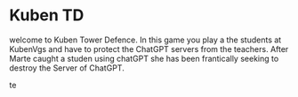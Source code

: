 <H1>Kuben TD</h1>
<p1>welcome to Kuben Tower Defence. In this game you play a the students at KubenVgs and have to protect the ChatGPT servers from the teachers. After Marte caught a studen using chatGPT she has been frantically seeking to destroy the Server of ChatGPT.<p1>

<p1>te<p1>